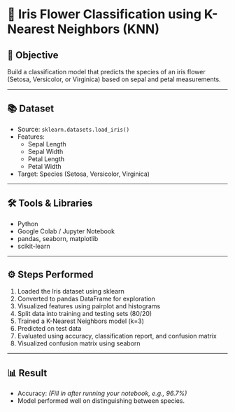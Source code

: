 # 🌸 Iris Flower Classification using K-Nearest Neighbors (KNN)

## 🎯 Objective
Build a classification model that predicts the species of an iris flower (Setosa, Versicolor, or Virginica) based on sepal and petal measurements.

---

## 📚 Dataset
- Source: `sklearn.datasets.load_iris()`
- Features:
  - Sepal Length
  - Sepal Width
  - Petal Length
  - Petal Width
- Target: Species (Setosa, Versicolor, Virginica)

---

## 🛠 Tools & Libraries
- Python
- Google Colab / Jupyter Notebook
- pandas, seaborn, matplotlib
- scikit-learn

---

## ⚙️ Steps Performed
1. Loaded the Iris dataset using sklearn
2. Converted to pandas DataFrame for exploration
3. Visualized features using pairplot and histograms
4. Split data into training and testing sets (80/20)
5. Trained a K-Nearest Neighbors model (k=3)
6. Predicted on test data
7. Evaluated using accuracy, classification report, and confusion matrix
8. Visualized confusion matrix using seaborn

---

## 📊 Result
- Accuracy: _(Fill in after running your notebook, e.g., 96.7%)_
- Model performed well on distinguishing between species.




